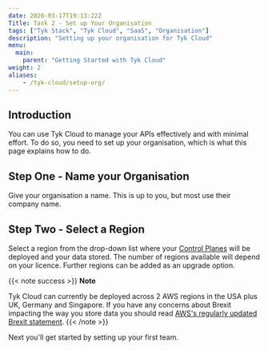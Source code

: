 ```yaml
---
date: 2020-03-17T19:13:22Z
Title: Task 2 - Set up Your Organisation
tags: ["Tyk Stack", "Tyk Cloud", "SaaS", "Organisation"]
description: "Setting up your organisation for Tyk Cloud"
menu:
  main:
    parent: "Getting Started with Tyk Cloud"
weight: 2
aliases:
    - /tyk-cloud/setup-org/
---
```



## Introduction

You can use Tyk Cloud to manage your APIs effectively and with minimal effort. To do so, you need to set up your organisation, which is what this page explains how to do.

## Step One - Name your Organisation

Give your organisation a name. This is up to you, but most use their company name.

## Step Two - Select a Region

Select a region from the drop-down list where your [Control Planes](/docs/tyk-cloud/troubleshooting-support/glossary/#control-plane) will be deployed and your data stored. The number of regions available will depend on your licence. Further regions can be added as an upgrade option.

{{< note success >}}
**Note**
  
Tyk Cloud can currently be deployed across 2 AWS regions in the USA plus UK, Germany and Singapore. If you have any concerns about Brexit impacting the way you store data you should read [AWS's regularly updated Brexit statement](https://aws.amazon.com/compliance/gdpr-center/brexit/).
{{< /note >}}

Next you'll get started by setting up your first team.